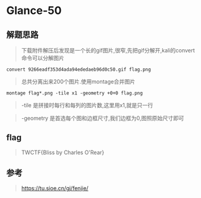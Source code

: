 # Glance-50

## 解题思路

> 下载附件解压后发现是一个长的gif图片,很窄,先把gif分解开,kali的convert 命令可以分解图片

```
convert 9266eadf353d4ada94ededaeb96d0c50.gif flag.png
```

> 总共分离出来200个图片.使用montage合并图片

```
montage flag*.png -tile x1 -geometry +0+0 flag.png
```
> -tile 是拼接时每行和每列的图片数,这里用x1,就是只一行

> -geometry 是首选每个图和边框尺寸,我们边框为0,图照原始尺寸即可


## flag

> TWCTF{Bliss by Charles O'Rear}

## 参考

> https://tu.sioe.cn/gj/fenjie/
